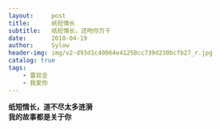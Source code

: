 ```yaml
---
layout:     post
title:      纸短情长
subtitle:   纸短情长，还吻你万千
date:       2018-04-19
author:     Sylow
header-img: img/v2-d93d1c40064e41258cc739d230bcfb27_r.jpg
catalog: true
tags:
    - 雷双全
    - 我爱你
---
```



**纸短情长，道不尽太多涟漪  
我的故事都是关于你**

